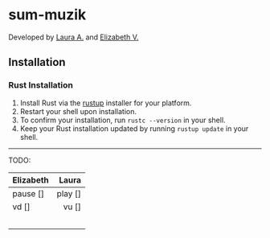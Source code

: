 # sum-muzik
Developed by [Laura A.](https://github.com/sally55uwu) and [Elizabeth V.](https://github.com/feliiizabeth)

## Installation
### Rust Installation
1. Install Rust via the [rustup](https://rustup.rs/) installer for your platform.
1. Restart your shell upon installation.
1. To confirm your installation, run `rustc --version` in your shell.
1. Keep your Rust installation updated by running `rustup update` in your shell.

----

TODO:

| Elizabeth | Laura |
|:----------|------:|
|pause []   |play []|
|vd    []   |vu   []|
|           |       |     
|           |       |
|           |       |
|           |       |
|           |       |


